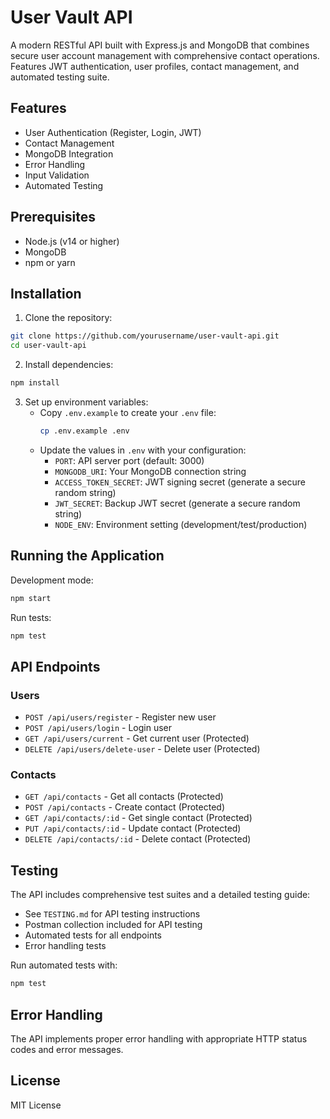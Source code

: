 # User Vault API

A modern RESTful API built with Express.js and MongoDB that combines secure user account management with comprehensive contact operations. Features JWT authentication, user profiles, contact management, and automated testing suite.

## Features

- User Authentication (Register, Login, JWT)
- Contact Management 
- MongoDB Integration
- Error Handling
- Input Validation
- Automated Testing

## Prerequisites

- Node.js (v14 or higher)
- MongoDB
- npm or yarn

## Installation

1. Clone the repository:
```bash
git clone https://github.com/yourusername/user-vault-api.git
cd user-vault-api
```

2. Install dependencies:
```bash
npm install
```

3. Set up environment variables:
   - Copy `.env.example` to create your `.env` file:
     ```bash
     cp .env.example .env
     ```
   - Update the values in `.env` with your configuration:
     - `PORT`: API server port (default: 3000)
     - `MONGODB_URI`: Your MongoDB connection string
     - `ACCESS_TOKEN_SECRET`: JWT signing secret (generate a secure random string)
     - `JWT_SECRET`: Backup JWT secret (generate a secure random string)
     - `NODE_ENV`: Environment setting (development/test/production)

## Running the Application

Development mode:
```bash
npm start
```

Run tests:
```bash
npm test
```

## API Endpoints

### Users
- `POST /api/users/register` - Register new user
- `POST /api/users/login` - Login user
- `GET /api/users/current` - Get current user (Protected)
- `DELETE /api/users/delete-user` - Delete user (Protected)

### Contacts
- `GET /api/contacts` - Get all contacts (Protected)
- `POST /api/contacts` - Create contact (Protected)
- `GET /api/contacts/:id` - Get single contact (Protected)
- `PUT /api/contacts/:id` - Update contact (Protected)
- `DELETE /api/contacts/:id` - Delete contact (Protected)

## Testing

The API includes comprehensive test suites and a detailed testing guide:
- See `TESTING.md` for API testing instructions
- Postman collection included for API testing
- Automated tests for all endpoints
- Error handling tests

Run automated tests with:
```bash
npm test
```

## Error Handling

The API implements proper error handling with appropriate HTTP status codes and error messages.

## License

MIT License